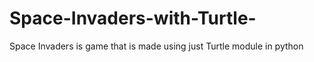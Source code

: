# Space-Invaders-with-Turtle-
Space Invaders is game that is made using just Turtle module in python 

